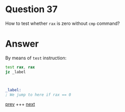 
# Question 37


How to test whether `rax` is zero without `cmp` command?


# Answer




By means of `test` instruction:

```asm
test rax, rax
jz _label



_label:
; We jump to here if rax == 0

```



[prev](036.md) +++ [next](038.md)
